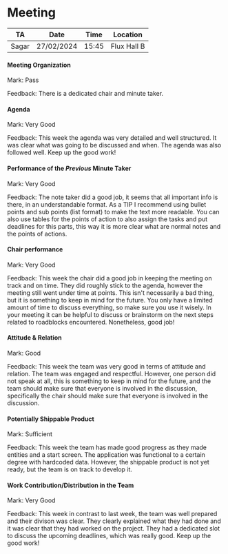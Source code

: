 # Meeting
|    TA      | Date         | Time  | Location    |
| ---------- | ------------ | ----- | ----------  |
| Sagar      | 27/02/2024   | 15:45 | Flux Hall B |



#### Meeting Organization

Mark: Pass

Feedback: There is a dedicated chair and minute taker.


#### Agenda 

Mark: Very Good

Feedback: This week the agenda was very detailed and well structured. It was clear what was going to be discussed and when. The agenda was also followed well. Keep up the good work!


#### Performance of the *Previous* Minute Taker

Mark: Very Good

Feedback: The note taker did a good job, it seems that all important info is there, in an understandable format. As a TIP I recommend using bullet points and sub points (list format) to make the text more readable. You can also use tables for the points of action to also assign the tasks and put deadlines for this parts, this way it is more clear what are normal notes and the points of actions.


#### Chair performance


Mark: Very Good

Feedback: This week the chair did a good job in keeping the meeting on track and on time. They did roughly stick to the agenda, however the meeting still went under time at points. This isn't necessarily a bad thing, but it is something to keep in mind for the future. You only have a limited amount of time to discuss everything, so make sure you use it wisely. In your meeting it can be helpful to discuss or brainstorm on the next steps related to roadblocks encountered. Nonetheless, good job!


#### Attitude & Relation

Mark: Good

Feedback: This week the team was very good in terms of attitude and relation. The team was engaged and respectful. However, one person did not speak at all, this is something to keep in mind for the future, and the team should make sure that everyone is involved in the discussion, specifically the chair should make sure that everyone is involved in the discussion.


#### Potentially Shippable Product

Mark: Sufficient

Feedback: This week the team has made good progress as they made entities and a start screen. The application was functional to a certain degree with hardcoded data. However, the shippable product is not yet ready, but the team is on track to develop it.

#### Work Contribution/Distribution in the Team

Mark: Very Good

Feedback: This week in contrast to last week, the team was well prepared and their divison was clear. They clearly explained what they had done and it was clear that they had worked on the project. They had a dedicated slot to discuss the upcoming deadlines, which was really good. Keep up the good work!
